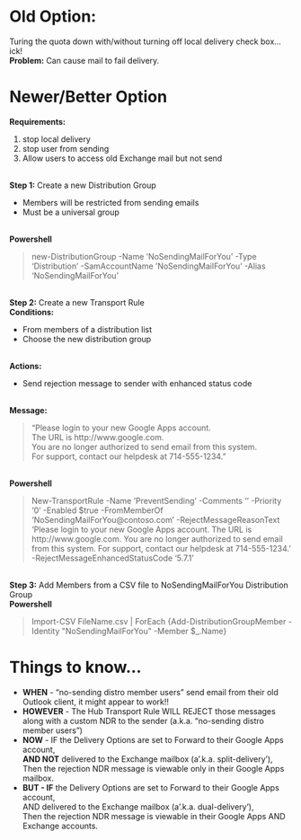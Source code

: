 Old Option:
===========
Turing the quota down with/without turning off local delivery check box... ick!<br>
<b>Problem:</b> Can cause mail to fail delivery.

Newer/Better Option
===================
<b>Requirements:</b><br>
<ol><li>stop local delivery
<li>stop user from sending
<li>Allow users to access old Exchange mail but not send</ol><br>
<b>Step 1:</b> Create a new Distribution Group<br>
<ul><li>Members will be restricted from sending emails
<li>Must be a universal group<br></ul><br>
<b>Powershell</b><br>
<blockquote>
new-DistributionGroup -Name ’NoSendingMailForYou’ -Type ‘Distribution’ -SamAccountName ’NoSendingMailForYou’ -Alias ‘NoSendingMailForYou’
</blockquote>
<br>
<b>Step 2:</b> Create a new Transport Rule<br>
<b>Conditions:</b><br>
<ul><li>From members of a distribution list
<li>Choose the new distribution group</ul><br>
<b>Actions:</b>
<ul><li>Send rejection message to sender with enhanced status code</ul><br>
<b>Message: </b><br>
<blockquote>“Please login to your new Google Apps account.<br>
The URL is http://www.google.com.<br>
You are no longer authorized to send email from this system.<br>
For support, contact our helpdesk at 714-555-1234.”<br></blockquote><br>
<b>Powershell</b><br>
<blockquote>New-TransportRule -Name ’PreventSending’ -Comments ‘’ -Priority ‘0’	-Enabled $true -FromMemberOf ‘NoSendingMailForYou@contoso.com’ -RejectMessageReasonText ‘Please login to your new Google Apps account. The URL is http://www.google.com. You are no longer authorized to send email from this system. For support, contact our helpdesk at 714-555-1234.’ -RejectMessageEnhancedStatusCode ‘5.7.1’</blockquote><br>
<b>Step 3:</b> Add Members from a CSV file to NoSendingMailForYou Distribution Group<br>
<b>Powershell</b><br>
<blockquote>Import-CSV FileName.csv | ForEach {Add-DistributionGroupMember -Identity "NoSendingMailForYou" -Member $_.Name}</blockquote>

Things to know...
=================================
<ul><li><b>WHEN</b> - “no-sending distro member users” send email from their old Outlook client, it might appear to work!!
<li><b>HOWEVER</b> - The Hub Transport Rule WILL REJECT those messages along with a custom NDR to the sender (a.k.a. “no-sending distro member users”)
<li><b>NOW</b> - IF the Delivery Options are set to Forward to their Google Apps account,<br>
<b>AND NOT</b> delivered to the Exchange mailbox (a’.k.a. split-delivery’), <br>
Then the rejection NDR message is viewable only in their Google Apps mailbox.<br>
<li><b>BUT - IF</b> the Delivery Options are set to Forward to their Google Apps account,<br>
	AND delivered to the Exchange mailbox (a’.k.a. dual-delivery’), <br>
	Then the rejection NDR message is viewable in their Google Apps AND Exchange accounts.</ul><br>
